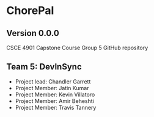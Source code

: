 # ChorePal
## Version 0.0.0
CSCE 4901 Capstone Course Group 5 GitHub repository

## Team 5: DevlnSync

<ul>
<li>Project lead: Chandler Garrett</li>
<li>Project Member: Jatin Kumar</li>
<li>Project Member: Kevin Villatoro</li>
<li>Project Member: Amir Beheshti</li>
<li>Project Member: Travis Tannery</li>
</ul>

